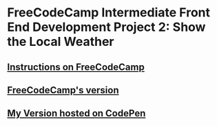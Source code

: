 # FreeCodeCamp Intermediate Front End Development Project 2: Show the Local Weather

## [Instructions on FreeCodeCamp](https://www.freecodecamp.org/challenges/show-the-local-weather)

## [FreeCodeCamp's version](https://codepen.io/freeCodeCamp/full/bELRjV)

## [My Version hosted on CodePen](https://codepen.io/leonard92/pen/BzOmbp)

